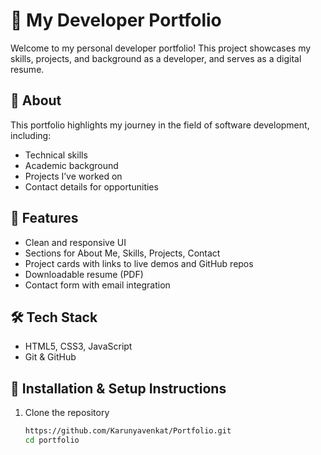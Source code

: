 # 💼 My Developer Portfolio

Welcome to my personal developer portfolio! This project showcases my skills, projects, and background as a developer, and serves as a digital resume.

## 📌 About

This portfolio highlights my journey in the field of software development, including:
- Technical skills
- Academic background
- Projects I’ve worked on
- Contact details for opportunities

## 🚀 Features

- Clean and responsive UI
- Sections for About Me, Skills, Projects, Contact
- Project cards with links to live demos and GitHub repos
- Downloadable resume (PDF)
- Contact form with email integration

## 🛠️ Tech Stack

- HTML5, CSS3, JavaScript
- Git & GitHub

## 🔧 Installation & Setup Instructions

1. Clone the repository
   ```bash
   https://github.com/Karunyavenkat/Portfolio.git
   cd portfolio
